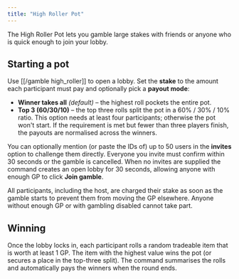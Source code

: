 ```yaml
---
title: "High Roller Pot"
---
```


The High Roller Pot lets you gamble large stakes with friends or anyone who is quick enough to join your lobby.

## Starting a pot

Use [[/gamble high_roller]] to open a lobby. Set the **stake** to the amount each participant must pay and optionally pick a **payout mode**:

- **Winner takes all** *(default)* – the highest roll pockets the entire pot.
- **Top 3 (60/30/10)** – the top three rolls split the pot in a 60% / 30% / 10% ratio. This option needs at least four participants; otherwise the pot won't start. If the requirement is met but fewer than three players finish, the payouts are normalised across the winners.

You can optionally mention (or paste the IDs of) up to 50 users in the **invites** option to challenge them directly. Everyone you invite must confirm within 30 seconds or the gamble is cancelled. When no invites are supplied the command creates an open lobby for 30 seconds, allowing anyone with enough GP to click **Join gamble**.

All participants, including the host, are charged their stake as soon as the gamble starts to prevent them from moving the GP elsewhere. Anyone without enough GP or with gambling disabled cannot take part.

## Winning

Once the lobby locks in, each participant rolls a random tradeable item that is worth at least 1 GP. The item with the highest value wins the pot (or secures a place in the top-three split). The command summarises the rolls and automatically pays the winners when the round ends.
